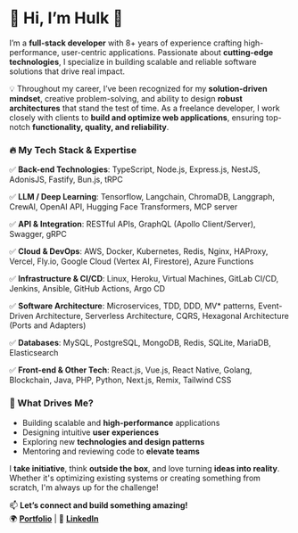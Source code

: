 # 👋 Hi, I’m Hulk 🚀  

I’m a **full-stack developer** with 8+ years of experience crafting high-performance, user-centric applications. Passionate about **cutting-edge technologies**, I specialize in building scalable and reliable software solutions that drive real impact.  

💡 Throughout my career, I’ve been recognized for my **solution-driven mindset**, creative problem-solving, and ability to design **robust architectures** that stand the test of time. As a freelance developer, I work closely with clients to **build and optimize web applications**, ensuring top-notch **functionality, quality, and reliability**.  

### 🔥 My Tech Stack & Expertise  
✅ **Back-end Technologies**:
TypeScript, Node.js, Express.js, NestJS, AdonisJS, Fastify, Bun.js, tRPC

✅ **LLM / Deep Learning**:
Tensorflow, Langchain, ChromaDB, Langgraph, CrewAI, OpenAI API, Hugging Face Transformers, MCP server

✅ **API & Integration**:
RESTful APIs, GraphQL (Apollo Client/Server), Swagger, gRPC

✅ **Cloud & DevOps**:
AWS, Docker, Kubernetes, Redis, Nginx, HAProxy, Vercel, Fly.io, Google Cloud (Vertex AI, Firestore), Azure Functions

✅ **Infrastructure & CI/CD**:
Linux, Heroku, Virtual Machines, GitLab CI/CD, Jenkins, Ansible, GitHub Actions, Argo CD

✅ **Software Architecture**:
Microservices, TDD, DDD, MV* patterns, Event-Driven Architecture, Serverless Architecture, CQRS, Hexagonal Architecture (Ports and Adapters)

✅ **Databases**:
MySQL, PostgreSQL, MongoDB, Redis, SQLite, MariaDB, Elasticsearch

✅ **Front-end & Other Tech**:
React.js, Vue.js, React Native, Golang, Blockchain, Java, PHP, Python, Next.js, Remix, Tailwind CSS

### 🚀 What Drives Me?  
- Building scalable and **high-performance** applications  
- Designing intuitive **user experiences**  
- Exploring new **technologies and design patterns**  
- Mentoring and reviewing code to **elevate teams**

I **take initiative**, think **outside the box**, and love turning **ideas into reality**. Whether it's optimizing existing systems or creating something from scratch, I'm always up for the challenge!  

📫 **Let’s connect and build something amazing!**  
🌍 [**Portfolio**](https://hulk-pham.vercel.app/) | 🔗 [**LinkedIn**](https://www.linkedin.com/in/hulk-pham/)  
